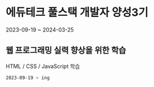 # 에듀테크 풀스택 개발자 양성3기
2023-09-19 ~ 2024-03-25


## 웹 프로그래밍 실력 향상을 위한 학습

HTML / CSS / JavaScript 학습

```bash
2023-09-19 ~ ing
```

##
